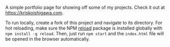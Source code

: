 A simple portfolio page for showing off some of my projects. Check it out at https://kriskoishigawa.com.

To run locally, create a fork of this project and navigate to its directory. For hot reloading, make sure the NPM [reload](https://www.npmjs.com/package/reload) package is installed globally with `npm install -g reload`. Then, just run `npm start` and the `index.html` file will be opened in the browser automatically.
